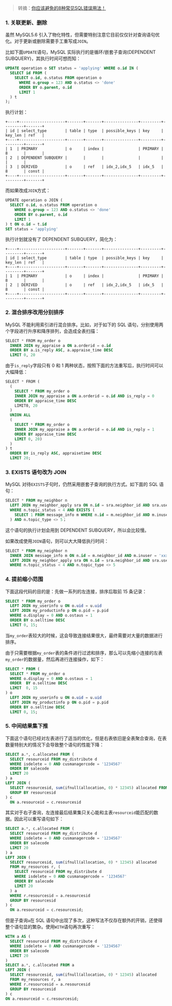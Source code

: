> 转摘：[你应该避免的8种常见SQL错误用法！](https://mp.weixin.qq.com/s/5-IJz1xNvrocsZGX-mirpw)

### 1. 关联更新、删除

虽然 MySQL5.6 引入了物化特性，但需要特别注意它目前仅仅针对查询语句优化。对于更新或删除需要手工重写成`JOIN`。

比如下面`UPDATE`语句，MySQL 实际执行的是循环/嵌套子查询(DEPENDENT SUBQUERY)，其执行时间可想而知：

```sql
UPDATE operation o SET status = 'applying' WHERE o.id IN (
  SELECT id FROM (
    SELECT o.id, o.status FROM operation o
      WHERE o.group = 123 AND o.status <> 'done'
      ORDER BY o.parent, o.id 
      LIMIT 1
  ) t
);
```

执行计划：

```
+----+--------------------+-------+-------+---------------+---------+---------+-------+
| id | select_type        | table | type  | possible_keys | key     | key_len | ref   |
+----+--------------------+-------+-------+---------------+---------+---------+-------+
| 1  | PRIMARY            | o     | index |               | PRIMARY | 8       |       |
| 2  | DEPENDENT SUBQUERY |       |       |               |         |         |       |
| 3  | DERIVED            | o     | ref   | idx_2,idx_5   | idx_5   | 8       | const |
+----+--------------------+-------+-------+---------------+---------+---------+-------+
```

而如果改成`JOIN`方式：

```sql
UPDATE operation o JOIN (
  SELECT o.id, o.status FROM operation o
    WHERE o.group = 123 AND o.status <> 'done'
    ORDER BY o.parent, o.id 
    LIMIT 1
) t ON o.id = t.id 
SET status = 'applying' 
```

执行计划就没有了 DEPENDENT SUBQUERY，简化为：

```
+----+--------------------+-------+-------+---------------+---------+---------+-------+
| id | select_type        | table | type  | possible_keys | key     | key_len | ref   |
+----+--------------------+-------+-------+---------------+---------+---------+-------+
| 1  | PRIMARY            | o     | index |               | PRIMARY | 8       |       |
| 2  | DERIVED            | o     | ref   | idx_2,idx_5   | idx_5   | 8       | const |
+----+--------------------+-------+-------+---------------+---------+---------+-------+
```

### 2. 混合排序改用分别排序

MySQL 不能利用索引进行混合排序。比如，对于如下的 SQL 语句，分别使用两个字段进行升序和降序排列，会造成全表扫描：

```sql
SELECT * FROM my_order o 
  INNER JOIN my_appraise a ON a.orderid = o.id 
  ORDER BY a.is_reply ASC, a.appraise_time DESC 
  LIMIT 0, 20 
```

由于`is_reply`字段只有 0 和 1 两种状态，按照下面的方法重写后，执行时间可以大幅降低：

```sql
SELECT * FROM (
  (
    SELECT * FROM my_order o
    INNER JOIN my_appraise a ON a.orderid = o.id AND is_reply = 0 
    ORDER BY appraise_time DESC 
    LIMIT0, 20
  )
  UNION ALL 
  (
    SELECT * FROM my_order o
    INNER JOIN my_appraise a ON a.orderid = o.id AND is_reply = 1 
    ORDER BY appraise_time DESC 
    LIMIT 0, 20)
  )
) t 
  ORDER BY is_reply ASC, appraisetime DESC 
  LIMIT 20;
```

### 3. EXISTS 语句改为 JOIN

MySQL 对待`EXISTS`子句时，仍然采用嵌套子查询的执行方式。如下面的 SQL 语句：

```sql
SELECT * FROM my_neighbor n 
  LEFT JOIN my_neighbor_apply sra ON n.id = sra.neighbor_id AND sra.user_id = 'xxx' 
  WHERE n.topic_status < 4 AND EXISTS (
    SELECT 1 FROM message_info m WHERE n.id = m.neighbor_id AND m.inuser = 'xxx'
  ) AND n.topic_type <> 5；
```

这个语句的执行计划会用到 DEPENDENT SUBQUERY，所以会比较慢。

如果改成使用`JOIN`语句，则可以大大降低执行时间：

```sql
SELECT * FROM my_neighbor n 
  INNER JOIN message_info m ON n.id = m.neighbor_id AND m.inuser = 'xxx' 
  LEFT JOIN my_neighbor_apply sra ON n.id = sra.neighbor_id AND sra.user_id = 'xxx' 
  WHERE n.topic_status < 4 AND n.topic_type <> 5 
```

### 4. 提前缩小范围

下面这段代码的目的是：先做一系列的左连接，排序后取前 15 条记录：

```sql
SELECT * FROM my_order o 
  LEFT JOIN my_userinfo u ON o.uid = u.uid
  LEFT JOIN my_productinfo p ON o.pid = p.pid 
  WHERE o.display = 0 AND o.ostaus = 1
  ORDER BY o.selltime DESC 
  LIMIT 0, 15;
```

当`my_order`表较大的时候，这会导致连接结果很大，最终需要对大量的数据进行排序。

由于只需要根据`my_order`表的条件进行过滤和排序，那么可以先缩小连接的左表`my_order`的数据量，然后再进行连接操作，如下：

```sql
SELECT * FROM (
  SELECT * FROM my_order o
  WHERE o.display = 0 AND o.ostaus = 1
  ORDER  BY o.selltime DESC 
  LIMIT  0, 15
) o 
  LEFT JOIN my_userinfo u ON o.uid = u.uid 
  LEFT JOIN my_productinfo p ON o.pid = p.pid 
  ORDER BY o.selltime DESC
  LIMIT 0, 15;
```

### 5. 中间结果集下推

下面这个语句已经对左表进行了适当的优化，但是右表依旧是全表聚合查询，在表数量特别大的情况下会导致整个语句的性能下降：

```sql
SELECT a.*, c.allocated FROM ( 
  SELECT resourceid FROM my_distribute d 
  WHERE isdelete = 0 AND cusmanagercode = '1234567' 
  ORDER BY salecode
  LIMIT 20
) a 
LEFT JOIN ( 
  SELECT resourcesid, sum(ifnull(allocation, 0) * 12345) allocated FROM my_resources 
  GROUP BY resourcesid
) c 
  ON a.resourceid = c.resourcesid
```

其实对于右子查询，左连接最后结果集只关心能和主表`resourceid`能匹配的数据。因此可以重写语句如下：

```sql
SELECT a.*, c.allocated FROM ( 
  SELECT resourceid FROM my_distribute d
  WHERE isdelete = 0 AND cusmanagercode = '1234567' 
  ORDER BY salecode
  LIMIT 20
) a 
LEFT JOIN ( 
  SELECT resourcesid, sum(ifnull(allocation, 0) * 12345) allocated 
  FROM my_resources r, ( 
    SELECT resourceid FROM my_distribute d
    WHERE isdelete = 0 AND cusmanagercode = '1234567' 
    ORDER BY salecode
    LIMIT 20
  ) a 
  WHERE r.resourcesid = a.resourcesid 
  GROUP BY resourcesid
) c 
  ON a.resourceid = c.resourcesid;
```

但是子查询`a`在 SQL 语句中出现了多次，这种写法不仅存在额外的开销，还使得整个语句显的繁杂。使用`WITH`语句再次重写：

```sql
WITH a AS ( 
  SELECT resourceid FROM my_distribute d 
  WHERE isdelete = 0 AND cusmanagercode = '1234567' 
  ORDER BY salecode
  LIMIT 20
)
SELECT a.*, c.allocated FROM a 
LEFT JOIN ( 
  SELECT resourcesid, sum(ifnull(allocation, 0) * 12345) allocated 
  FROM my_resources r, a 
  WHERE r.resourcesid = a.resourcesid 
  GROUP BY resourcesid
) c
ON a.resourceid = c.resourcesid;
```


